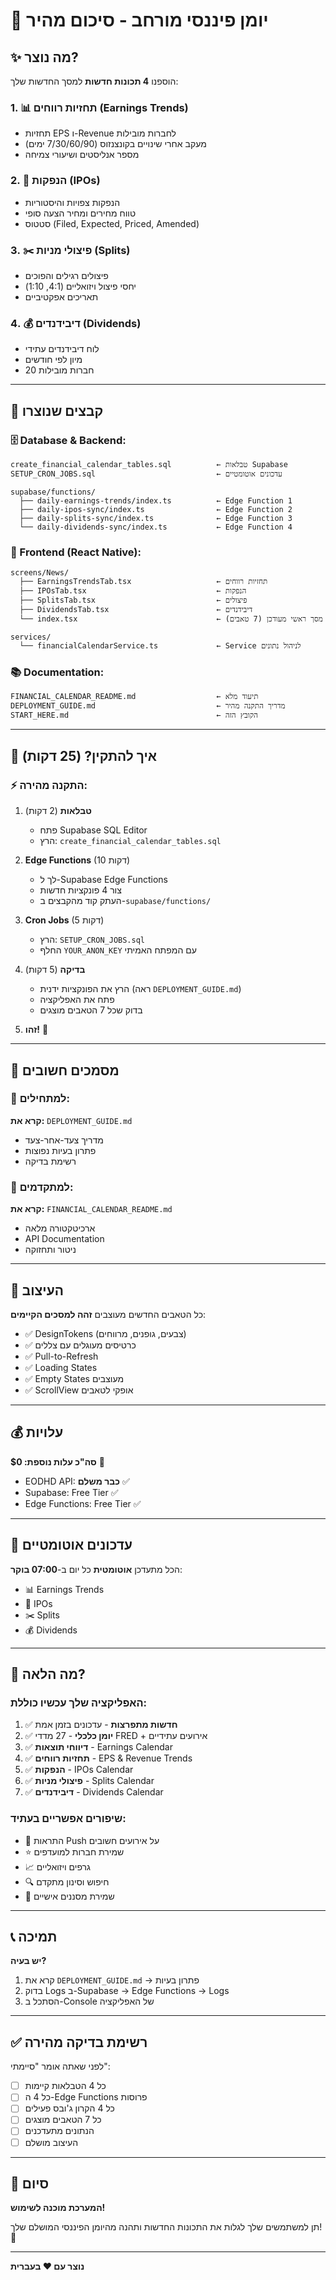 # 🎉 יומן פיננסי מורחב - סיכום מהיר

## ✨ מה נוצר?

הוספנו **4 תכונות חדשות** למסך החדשות שלך:

### 1. 📊 **תחזיות רווחים** (Earnings Trends)
- תחזיות EPS ו-Revenue לחברות מובילות
- מעקב אחרי שינויים בקונצנזוס (7/30/60/90 ימים)
- מספר אנליסטים ושיעורי צמיחה

### 2. 🚀 **הנפקות** (IPOs)
- הנפקות צפויות והיסטוריות
- טווח מחירים ומחיר הצעה סופי
- סטטוס (Filed, Expected, Priced, Amended)

### 3. ✂️ **פיצולי מניות** (Splits)
- פיצולים רגילים והפוכים
- יחסי פיצול ויזואליים (4:1, 1:10)
- תאריכים אפקטיביים

### 4. 💰 **דיבידנדים** (Dividends)
- לוח דיבידנדים עתידי
- מיון לפי חודשים
- 20 חברות מובילות

---

## 📂 קבצים שנוצרו

### 🗄️ Database & Backend:
```
create_financial_calendar_tables.sql          ← טבלאות Supabase
SETUP_CRON_JOBS.sql                           ← עדכונים אוטומטיים

supabase/functions/
  ├── daily-earnings-trends/index.ts          ← Edge Function 1
  ├── daily-ipos-sync/index.ts                ← Edge Function 2
  ├── daily-splits-sync/index.ts              ← Edge Function 3
  └── daily-dividends-sync/index.ts           ← Edge Function 4
```

### 📱 Frontend (React Native):
```
screens/News/
  ├── EarningsTrendsTab.tsx                   ← תחזיות רווחים
  ├── IPOsTab.tsx                             ← הנפקות
  ├── SplitsTab.tsx                           ← פיצולים
  ├── DividendsTab.tsx                        ← דיבידנדים
  └── index.tsx                               ← מסך ראשי מעודכן (7 טאבים)

services/
  └── financialCalendarService.ts             ← Service לניהול נתונים
```

### 📚 Documentation:
```
FINANCIAL_CALENDAR_README.md                  ← תיעוד מלא
DEPLOYMENT_GUIDE.md                           ← מדריך התקנה מהיר
START_HERE.md                                 ← הקובץ הזה
```

---

## 🚀 איך להתקין? (25 דקות)

### ⚡ התקנה מהירה:

1. **טבלאות** (2 דקות)
   - פתח Supabase SQL Editor
   - הרץ: `create_financial_calendar_tables.sql`

2. **Edge Functions** (10 דקות)
   - לך ל-Supabase Edge Functions
   - צור 4 פונקציות חדשות
   - העתק קוד מהקבצים ב-`supabase/functions/`

3. **Cron Jobs** (5 דקות)
   - הרץ: `SETUP_CRON_JOBS.sql`
   - החלף `YOUR_ANON_KEY` עם המפתח האמיתי

4. **בדיקה** (5 דקות)
   - הרץ את הפונקציות ידנית (ראה `DEPLOYMENT_GUIDE.md`)
   - פתח את האפליקציה
   - בדוק שכל 7 הטאבים מוצגים

5. **זהו!** 🎉

---

## 📖 מסמכים חשובים

### 📘 למתחילים:
**קרא את:** `DEPLOYMENT_GUIDE.md`
- מדריך צעד-אחר-צעד
- פתרון בעיות נפוצות
- רשימת בדיקה

### 📗 למתקדמים:
**קרא את:** `FINANCIAL_CALENDAR_README.md`
- ארכיטקטורה מלאה
- API Documentation
- ניטור ותחזוקה

---

## 🎨 העיצוב

כל הטאבים החדשים מעוצבים **זהה למסכים הקיימים**:

- ✅ DesignTokens (צבעים, גופנים, מרווחים)
- ✅ כרטיסים מעוגלים עם צללים
- ✅ Pull-to-Refresh
- ✅ Loading States
- ✅ Empty States מעוצבים
- ✅ ScrollView אופקי לטאבים

---

## 💰 עלויות

**סה"כ עלות נוספת: $0** 🎉

- EODHD API: **כבר משלם** ✅
- Supabase: Free Tier ✅
- Edge Functions: Free Tier ✅

---

## 🔄 עדכונים אוטומטיים

הכל מתעדכן **אוטומטית** כל יום ב-**07:00 בוקר**:

- 📊 Earnings Trends
- 🚀 IPOs
- ✂️ Splits
- 💰 Dividends

---

## 🎯 מה הלאה?

### האפליקציה שלך עכשיו כוללת:

1. ✅ **חדשות מתפרצות** - עדכונים בזמן אמת
2. ✅ **יומן כלכלי** - 27 מדדי FRED + אירועים עתידיים
3. ✅ **דיווחי תוצאות** - Earnings Calendar
4. ✅ **תחזיות רווחים** - EPS & Revenue Trends
5. ✅ **הנפקות** - IPOs Calendar
6. ✅ **פיצולי מניות** - Splits Calendar
7. ✅ **דיבידנדים** - Dividends Calendar

### שיפורים אפשריים בעתיד:

- 🔔 התראות Push על אירועים חשובים
- ⭐ שמירת חברות למועדפים
- 📈 גרפים ויזואליים
- 🔍 חיפוש וסינון מתקדם
- 💾 שמירת מסננים אישיים

---

## 📞 תמיכה

**יש בעיה?**

1. קרא את `DEPLOYMENT_GUIDE.md` → פתרון בעיות
2. בדוק Logs ב-Supabase → Edge Functions → Logs
3. הסתכל ב-Console של האפליקציה

---

## ✅ רשימת בדיקה מהירה

לפני שאתה אומר "סיימתי":

- [ ] כל 4 הטבלאות קיימות
- [ ] כל 4 ה-Edge Functions פרוסות
- [ ] כל 4 הקרון ג'ובס פעילים
- [ ] כל 7 הטאבים מוצגים
- [ ] הנתונים מתעדכנים
- [ ] העיצוב מושלם

---

## 🎊 סיום

**המערכת מוכנה לשימוש!**

תן למשתמשים שלך לגלות את התכונות החדשות ותהנה מהיומן הפיננסי המושלם שלך! 🚀

---

**נוצר עם ❤️ בעברית**


